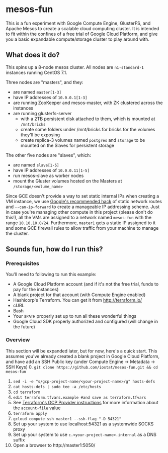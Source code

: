 # mesos-fun
This is a fun experiment with Google Compute Engine, GlusterFS, and Apache Mesos to create a scalable cloud computing cluster.
It is intended to fit within the confines of a free trial of Google Cloud Platform, and give you a basic expandable compute/storage
cluster to play around with.

## What does it do?
This spins up a 8-node mesos cluster. All nodes are `n1-standard-1` instances running CentOS 7.1.

Three nodes are "masters", and they:
 * are named `master[1-3]`
 * have IP addresses of `10.0.0.1[1-3]`
 * are running ZooKeeper and mesos-master, with ZK clustered across the instances
 * are running glusterfs-server
   *  with a 2TB persistent disk attached to them, which is mounted at `/mnt/bricks`
   *  create some folders under /mnt/bricks for bricks for the volumes they'll be exposing
   *  create replica-3 volumes named `postgres` and `storage` to be mounted on the Slaves for persistent storage

The other five nodes are "slaves", which:
  * are named `slave[1-5]`
  * have IP addresses of `10.0.0.11[1-5]`
  * run mesos-slave as worker nodes 
  * mount the Gluster volumes hosted on the Masters at `/storage/<volume_name>`

Since GCE doesn't provide a way to set static internal IPs when creating a VM instance, we use [Google's recommended hack][1] of static network routes and `--can-ip-forward` to create a manageable IP addressing scheme. Just in case you're managing other compute in this project (please don't do this!), all the VMs are assigned to a network named `mesos-fun` with the range `10.10.10.0/24`. Furthermore, `master1` gets a static IP assigned to it and some GCE firewall rules to allow traffic from your machine to manage the cluster.

## Sounds fun, how do I run this?
### Prerequisites
You'll need to following to run this example:
  * A Google Cloud Platform account (and if it's not the free trial, funds to pay for the instances)
  * A blank project for that account (with Compute Engine enabled)
  * Hashicorp's Terraform. You can get it from http://terraform.io/
  * cURL
  * Bash
  * Your `$PATH` properly set up to run all these wonderful things
  * Google Cloud SDK properly authorized and configured (will change in the future)

### Overview
This section will be expanded later, but for now, here's a quick start. This assumes you've already created a blank project in Google Cloud Platform, and have add an SSH Public key (under Compute Engine -> Metadata -> SSH Keys) 
  0. `git clone https://github.com/iostat/mesos-fun.git && cd mesos-fun`
  1. `sed -i -e "s/gcp-project-name/<your-project-name>/g" hosts-defs`
  2. `cat hosts-defs | sudo tee -a /etc/hosts`
  3. `cd terraform`
  4. `edit terraform.tfvars.example #and save as terraform.tfvars`
  5. See [Terraform's GCP Provider instructions][2] for more information about the `account-file` value
  6. `terraform apply`
  7. `gcloud compute ssh master1 --ssh-flag "-D 54321"`
  8. Set up your system to use localhost:54321 as a systemwide SOCKS proxy
  9. Set up your system to use `c.<your-project-name>.internal` as a DNS suffix
  10. Open a browser to http://master1:5050/


<!-- References -->
[1]: https://cloud.google.com/compute/docs/instances-and-network#staticnetworkaddress
[2]: https://terraform.io/docs/providers/google/index.html 
